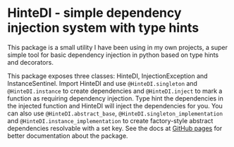 # HinteDI - simple dependency injection system with type hints

This package is a small utility I have been using in my own projects, a super simple tool for basic dependency 
injection in python based on type hints and decorators.

This package exposes three classes: HinteDI, InjectionException and InstanceSentinel. Import HinteDI and use 
```@HinteDI.singleton``` and ```@HinteDI.instance``` to create dependencies and ```@HinteDI.inject``` to mark a 
function as requiring dependency injection. Type hint the dependencies in the injected function and HinteDI will 
inject the dependencies for you. You can also use ```@HinteDI.abstract_base```, ```@HinteDI.singleton_implementation```
and ```@HinteDI.instance_implementation``` to create factory-style abstract dependencies resolvable with a set key.
See  the docs at [GitHub pages](https://eddiethecubehead.github.io/HinteDI/) for better documentation about the package.
